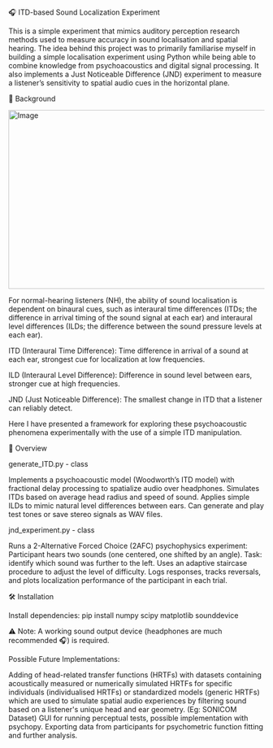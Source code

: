 🎧 ITD-based Sound Localization Experiment

This is a simple experiment that mimics auditory perception research methods used to measure accuracy in sound localisation and spatial hearing. The idea behind this project was to primarily familiarise myself in building a simple localisation experiment using Python while being able to combine knowledge from psychoacoustics and digital signal processing. It also implements a Just Noticeable Difference (JND) experiment to measure a listener’s sensitivity to spatial audio cues in the horizontal plane. 

🧠 Background

<img width="850" height="352" alt="Image" src="https://github.com/user-attachments/assets/5475cac6-a1d3-4701-9abf-598dbb6f1309" />

For normal-hearing listeners (NH), the ability of sound localisation is dependent on binaural cues, such as interaural time differences (ITDs; the difference in arrival timing of the sound signal at each ear) and interaural level differences (ILDs; the difference between the sound pressure levels at each ear). 

ITD (Interaural Time Difference):
Time difference in arrival of a sound at each ear, strongest cue for localization at low frequencies.

ILD (Interaural Level Difference):
Difference in sound level between ears, stronger cue at high frequencies.

JND (Just Noticeable Difference):
The smallest change in ITD that a listener can reliably detect.

Here I have presented a framework for exploring these psychoacoustic phenomena experimentally with the use of a simple ITD manipulation.

📖 Overview

generate_ITD.py - class

Implements a psychoacoustic model (Woodworth’s ITD model) with fractional delay processing to spatialize audio over headphones.
Simulates ITDs based on average head radius and speed of sound. 
Applies simple ILDs to mimic natural level differences between ears.
Can generate and play test tones or save stereo signals as WAV files.

jnd_experiment.py - class

Runs a 2-Alternative Forced Choice (2AFC) psychophysics experiment:
Participant hears two sounds (one centered, one shifted by an angle).
Task: identify which sound was further to the left.
Uses an adaptive staircase procedure to adjust the level of difficulty.
Logs responses, tracks reversals, and plots localization performance of the participant in each trial.

🛠️ Installation

Install dependencies:
pip install numpy scipy matplotlib sounddevice

⚠️ Note:
A working sound output device (headphones are much recommended 🎧) is required.

Possible Future Implementations:

Adding of head-related transfer functions (HRTFs) with datasets containing acoustically measured or numerically simulated HRTFs for specific individuals (individualised HRTFs) or standardized models (generic HRTFs) which are used to simulate spatial audio experiences by filtering sound based on a listener's unique head and ear geometry. (Eg: SONICOM Dataset)
GUI for running perceptual tests, possible implementation with psychopy.
Exporting data from participants for psychometric function fitting and further analysis.




